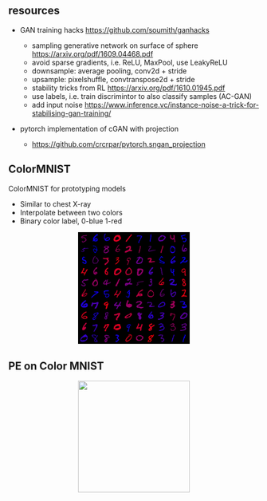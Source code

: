 


## resources

+ GAN training hacks https://github.com/soumith/ganhacks
    + sampling generative network on surface of sphere https://arxiv.org/pdf/1609.04468.pdf
    + avoid sparse gradients, i.e. ReLU, MaxPool, use LeakyReLU
    + downsample: average pooling, conv2d + stride
    + upsample: pixelshuffle, convtranspose2d + stride
    + stability tricks from RL https://arxiv.org/pdf/1610.01945.pdf
    + use labels, i.e. train discrimintor to also classify samples (AC-GAN)
    + add input noise https://www.inference.vc/instance-noise-a-trick-for-stabilising-gan-training/

+ pytorch implementation of cGAN with projection 
    + https://github.com/crcrpar/pytorch.sngan_projection



## ColorMNIST 

ColorMNIST for prototyping models
+ Similar to chest X-ray
+ Interpolate between two colors 
+ Binary color label, 0-blue 1-red


<p align="center">
    <img width='224', height='224' src="assets/color_mnist_100.png">
</p>


## PE on Color MNIST 


<p align="center">
    <img width='224', height='224' src="assets/pe_training.gif">
</p>
